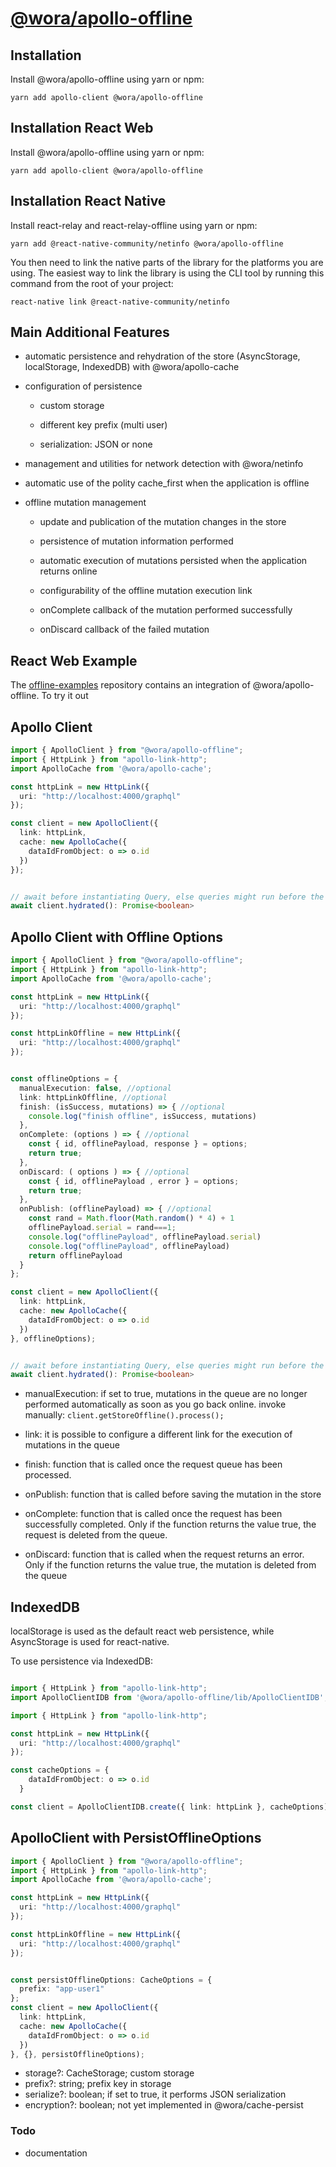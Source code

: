 # [@wora/apollo-offline](https://github.com/morrys/wora)


## Installation

Install @wora/apollo-offline using yarn or npm:

```
yarn add apollo-client @wora/apollo-offline
```

## Installation React Web

Install @wora/apollo-offline using yarn or npm:

```
yarn add apollo-client @wora/apollo-offline
```

## Installation React Native

Install react-relay and react-relay-offline using yarn or npm:

```
yarn add @react-native-community/netinfo @wora/apollo-offline
```

You then need to link the native parts of the library for the platforms you are using. The easiest way to link the library is using the CLI tool by running this command from the root of your project:

`react-native link @react-native-community/netinfo`


## Main Additional Features 

* automatic persistence and rehydration of the store (AsyncStorage, localStorage, IndexedDB) with @wora/apollo-cache

* configuration of persistence

  * custom storage

  * different key prefix (multi user)

  * serialization: JSON or none

* management and utilities for network detection with @wora/netinfo

* automatic use of the polity cache_first when the application is offline

* offline mutation management

  * update and publication of the mutation changes in the store

  * persistence of mutation information performed

  * automatic execution of mutations persisted when the application returns online

  * configurability of the offline mutation execution link

  * onComplete callback of the mutation performed successfully

  * onDiscard callback of the failed mutation
  
## React Web Example

The [offline-examples](https://github.com/morrys/offline-examples) repository contains an integration of @wora/apollo-offline. To try it out

## Apollo Client

```ts
import { ApolloClient } from "@wora/apollo-offline";
import { HttpLink } from "apollo-link-http";
import ApolloCache from '@wora/apollo-cache';

const httpLink = new HttpLink({
  uri: "http://localhost:4000/graphql"
});

const client = new ApolloClient({
  link: httpLink,
  cache: new ApolloCache({
    dataIdFromObject: o => o.id
  })
});


// await before instantiating Query, else queries might run before the cache is persisted, TODO ApolloProviderOffline
await client.hydrated(): Promise<boolean>

```


## Apollo Client with Offline Options

```ts
import { ApolloClient } from "@wora/apollo-offline";
import { HttpLink } from "apollo-link-http";
import ApolloCache from '@wora/apollo-cache';

const httpLink = new HttpLink({
  uri: "http://localhost:4000/graphql"
});

const httpLinkOffline = new HttpLink({
  uri: "http://localhost:4000/graphql"
});


const offlineOptions = {
  manualExecution: false, //optional
  link: httpLinkOffline, //optional
  finish: (isSuccess, mutations) => { //optional
    console.log("finish offline", isSuccess, mutations)
  },
  onComplete: (options ) => { //optional
    const { id, offlinePayload, response } = options;
    return true;
  },
  onDiscard: ( options ) => { //optional
    const { id, offlinePayload , error } = options;
    return true;
  },
  onPublish: (offlinePayload) => { //optional
    const rand = Math.floor(Math.random() * 4) + 1  
    offlinePayload.serial = rand===1;
    console.log("offlinePayload", offlinePayload.serial)
    console.log("offlinePayload", offlinePayload)
    return offlinePayload
  }
};

const client = new ApolloClient({
  link: httpLink,
  cache: new ApolloCache({
    dataIdFromObject: o => o.id
  })
}, offlineOptions);


// await before instantiating Query, else queries might run before the cache is persisted, TODO ApolloProviderOffline
await client.hydrated(): Promise<boolean>

```
* manualExecution: if set to true, mutations in the queue are no longer performed automatically as soon as you go back online. invoke manually: `client.getStoreOffline().process();`

* link: it is possible to configure a different link for the execution of mutations in the queue

* finish: function that is called once the request queue has been processed.

* onPublish: function that is called before saving the mutation in the store

* onComplete: function that is called once the request has been successfully completed. Only if the function returns the value true, the request is deleted from the queue.

* onDiscard: function that is called when the request returns an error. Only if the function returns the value true, the mutation is deleted from the queue


## IndexedDB

localStorage is used as the default react web persistence, while AsyncStorage is used for react-native.

To use persistence via IndexedDB:

```ts

import { HttpLink } from "apollo-link-http";
import ApolloClientIDB from '@wora/apollo-offline/lib/ApolloClientIDB';

import { HttpLink } from "apollo-link-http";

const httpLink = new HttpLink({
  uri: "http://localhost:4000/graphql"
});

const cacheOptions = {
    dataIdFromObject: o => o.id
  }

const client = ApolloClientIDB.create({ link: httpLink }, cacheOptions);
```

## ApolloClient with PersistOfflineOptions

```ts
import { ApolloClient } from "@wora/apollo-offline";
import { HttpLink } from "apollo-link-http";
import ApolloCache from '@wora/apollo-cache';

const httpLink = new HttpLink({
  uri: "http://localhost:4000/graphql"
});

const httpLinkOffline = new HttpLink({
  uri: "http://localhost:4000/graphql"
});


const persistOfflineOptions: CacheOptions = { 
  prefix: "app-user1"
};
const client = new ApolloClient({
  link: httpLink,
  cache: new ApolloCache({
    dataIdFromObject: o => o.id
  })
}, {}, persistOfflineOptions);
```

* storage?: CacheStorage;  custom storage
* prefix?: string;  prefix key in storage 
* serialize?: boolean;  if set to true, it performs JSON serialization
* encryption?: boolean;  not yet implemented in @wora/cache-persist



### Todo

* documentation


